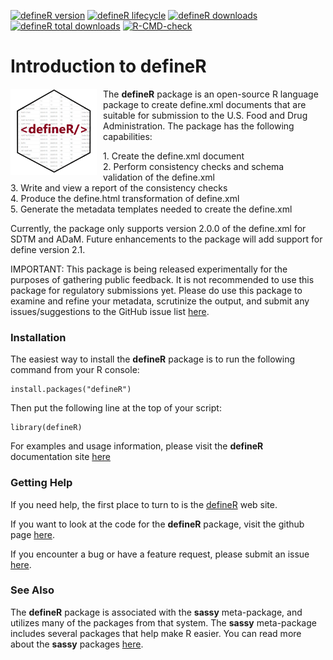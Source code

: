 <!-- badges: start -->

[![defineR version](https://www.r-pkg.org/badges/version/defineR)](https://cran.r-project.org/package=defineR)
[![defineR lifecycle](https://img.shields.io/badge/lifecycle-experimental-red.svg)](https://cran.r-project.org/package=defineR)
[![defineR downloads](https://cranlogs.r-pkg.org/badges/defineR)](https://cran.r-project.org/package=defineR)
[![defineR total downloads](https://cranlogs.r-pkg.org/badges/grand-total/defineR)](https://cran.r-project.org/package=defineR)
[![R-CMD-check](https://github.com/dbosak01/defineR/actions/workflows/R-CMD-check.yaml/badge.svg)](https://github.com/dbosak01/defineR/actions/workflows/R-CMD-check.yaml)
<!-- badges: end -->

# Introduction to **defineR**
<img src="man/images/defineRe.png" align="left" height="138" style="margin-right:10px;"/>

The **defineR** package is an open-source R language package to 
create define.xml documents that are suitable for submission 
to the U.S. Food and Drug Administration.  The package has the following
capabilities:

<tab>1. Create the define.xml document  
<tab>2. Perform consistency checks and schema validation of the define.xml  
<tab>3. Write and view a report of the consistency checks  
<tab>4. Produce the define.html transformation of define.xml  
<tab>5. Generate the metadata templates needed to create the define.xml  

Currently, the package only supports version 2.0.0 of the define.xml for
SDTM and ADaM. 
Future enhancements to the package will add support for define version 2.1.

IMPORTANT: This package is being released experimentally for the purposes
of gathering public feedback.  It is not recommended to use this package
for regulatory submissions yet. Please do use this package to examine and refine
your metadata, scrutinize the output, 
and submit any issues/suggestions to the GitHub issue list 
[here](https://github.com/dbosak01/defineR/issues).

### Installation

The easiest way to install the **defineR** package is to run the following 
command from your R console:

    install.packages("defineR")


Then put the following line at the top of your script:

    library(defineR)
    
For examples and usage 
information, please visit the **defineR** documentation site 
[here](https://defineR.r-sassy.org/articles/defineR.html)

### Getting Help

If you need help, the first place 
to turn to is the [defineR](https://defineR.r-sassy.org) web site.  

If you want to look at the code for the **defineR** package, visit the
github page [here](https://github.com/dbosak01/defineR).

If you encounter a bug or have a feature request, please submit an issue 
[here](https://github.com/dbosak01/defineR/issues).


### See Also

The **defineR** package is associated with the **sassy** meta-package, 
and utilizes many of the packages from that system.
The **sassy** meta-package includes several packages that help make R
easier.  You can read more about the **sassy** packages
[here](https://sassy.r-sassy.org).
